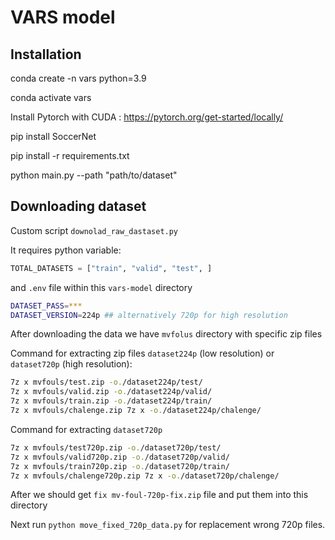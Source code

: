 
# VARS model

##  Installation

conda create -n vars python=3.9

conda activate vars

Install Pytorch with CUDA : https://pytorch.org/get-started/locally/

pip install SoccerNet

pip install -r requirements.txt

python main.py --path "path/to/dataset" 


## Downloading dataset

Custom script `downolad_raw_dastaset.py`

It requires python variable:
```python
TOTAL_DATASETS = ["train", "valid", "test", ]
```
and `.env` file within this `vars-model` directory

```bash
DATASET_PASS=***
DATASET_VERSION=224p ## alternatively 720p for high resolution
```

After downloading the data we have `mvfolus` directory with specific zip files

Command for extracting zip files `dataset224p` (low resolution) or `dataset720p` (high resolution):

```bash
7z x mvfouls/test.zip -o./dataset224p/test/
7z x mvfouls/valid.zip -o./dataset224p/valid/
7z x mvfouls/train.zip -o./dataset224p/train/
7z x mvfouls/chalenge.zip 7z x -o./dataset224p/chalenge/
```

Command for extracting `dataset720p`
```bash
7z x mvfouls/test720p.zip -o./dataset720p/test/
7z x mvfouls/valid720p.zip -o./dataset720p/valid/
7z x mvfouls/train720p.zip -o./dataset720p/train/
7z x mvfouls/chalenge720p.zip 7z x -o./dataset720p/chalenge/
```

After we should get `fix mv-foul-720p-fix.zip` file and put them into this directory


Next run `python move_fixed_720p_data.py` for replacement wrong 720p files. 